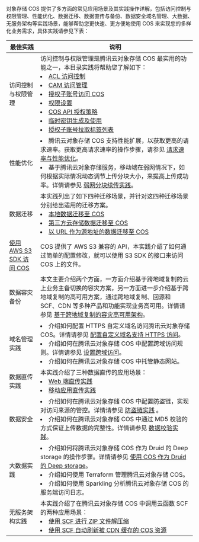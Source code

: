 对象存储 COS 提供了多方面的常见应用场景及其实践操作详解，包括访问控制与权限管理、性能优化、数据迁移、数据直传与备份、数据安全域名管理、大数据、无服务架构等实践场景，能够帮助您更快速、更方便地使用 COS 来实现您的多样化业务需求，具体实践请参见下表：

| 最佳实践                                                     | 说明                                                         |
| ------------------------------------------------------------ | ------------------------------------------------------------ |
| 访问控制与权限管理                                           | 访问控制与权限管理是腾讯云对象存储 COS 最实用的功能之一，本目录实践将帮助您了解如下：<br><li> [ACL 访问控制](https://intl.cloud.tencent.com/document/product/436/12470)<br><li>[CAM 访问管理](https://intl.cloud.tencent.com/document/product/436/12469)<br><li>[授权子账号访问 COS](https://intl.cloud.tencent.com/document/product/436/11714)<br><li>[权限设置](https://intl.cloud.tencent.com/document/product/436/12514)<br><li>[COS API 授权策略](https://intl.cloud.tencent.com/document/product/436/30580)<br><li>[临时密钥生成及使用](https://intl.cloud.tencent.com/document/product/436/14048)<br><li>[授权子账号拉取标签列表](https://intl.cloud.tencent.com/document/product/436/30931) |
|性能优化  |<li>腾讯云对象存储 COS 支持性能扩展，以获取更高的请求速率。获取更高请求速率的操作步骤，请参见 [请求速率与性能优化](https://intl.cloud.tencent.com/document/product/436/13653)。<br><li>基于腾讯云对象存储服务，移动端在弱网情况下，如何根据实际情况动态调节上传分块大小，来提高上传成功率。详情请参见 [弱网分块续传实践](https://intl.cloud.tencent.com/document/product/436/30932)。|
| 数据迁移                                                     | 本实践列出了如下四种迁移场景，并针对这四种迁移场景分别给出适用的迁移方案。<br><li>[本地数据迁移至 COS](https://intl.cloud.tencent.com/document/product/436/32974)<br><li>[第三方云存储数据迁移至 COS](https://intl.cloud.tencent.com/document/product/436/32975)<br><li>[以 URL 作为源地址的数据迁移至 COS](https://intl.cloud.tencent.com/document/product/436/32976) |
| [使用 AWS S3 SDK 访问 COS](https://intl.cloud.tencent.com/document/product/436/32537) | COS 提供了 AWS S3 兼容的 API，本实践介绍了如何通过简单的配置修改，就可以使用 S3 SDK 的接口来访问 COS 上的文件。 |
|数据容灾备份  |本文主要介绍两个方面，一方面介绍基于跨地域复制的云上业务主备切换的容灾方案，另一方面进一步介绍基于跨地域复制的高可用方案，通过跨地域复制、回源和 SCF、CDN 等多种产品和功能实现业务高可用。详情请参见  [基于跨地域复制的容灾高可用架构](https://intl.cloud.tencent.com/document/product/436/32535)。|
|域名管理实践  | <li>介绍如何配置 HTTPS 自定义域名访问腾讯云对象存储 COS。详情请参见 [配置自定义域名支持 HTTPS 访问](https://intl.cloud.tencent.com/document/product/436/11142)。<br><li>介绍如何在腾讯云对象存储 COS 中配置跨域访问规则。详情请参见 [设置跨域访问](https://intl.cloud.tencent.com/document/product/436/11488)。<br><li>介绍如何在腾讯云对象存储 COS 中托管静态网站。<!--详情请参见 [托管静态网站]()--> |
| 数据直传实践                                                 | 本实践介绍了三种数据直传的应用场景：<br><li>[Web 端直传实践](https://intl.cloud.tencent.com/document/product/436/9067)<br><li>[移动应用直传实践](https://intl.cloud.tencent.com/document/product/436/30618) |
| 数据安全| <li>介绍如何在腾讯云对象存储 COS 中配置防盗链，实现对访问来源的管控。详情请参见 [防盗链实践](https://intl.cloud.tencent.com/document/product/436/6226) 。<br><li>介绍如何在腾讯云对象存储 COS 中通过 MD5 校验的方式保证上传数据的完整性。详情请参见 [数据校验实践](https://intl.cloud.tencent.com/document/product/436/32467)。|
| 大数据实践 | <li>介绍如何将腾讯云对象存储 COS 作为 Druid 的 Deep storage 的操作步骤。详情请参见 [使用 COS 作为 Druid 的 Deep storage](https://intl.cloud.tencent.com/document/product/436/18740)。<br><li>介绍如何使用 Terraform 管理腾讯云对象存储 COS。<!--详情请参见 [使用 Terraform 管理 COS]()--><br><li>介绍如何使用 Sparkling 分析腾讯云对象存储 COS 的服务端访问日志。 <!--详情请参见 [使用 Sparkling 分析 COS 服务端访问日志]()--> |
| 无服务架构实践                                    | 本实践介绍了在腾讯云对象存储 COS 中调用云函数 SCF 的两种应用场景：<br><li>[使用 SCF 进行 ZIP 文件解压缩](https://intl.cloud.tencent.com/document/product/436/31709)<br><li>[使用 SCF 自动刷新被 CDN 缓存的 COS 资源](https://intl.cloud.tencent.com/document/product/436/30611) |

